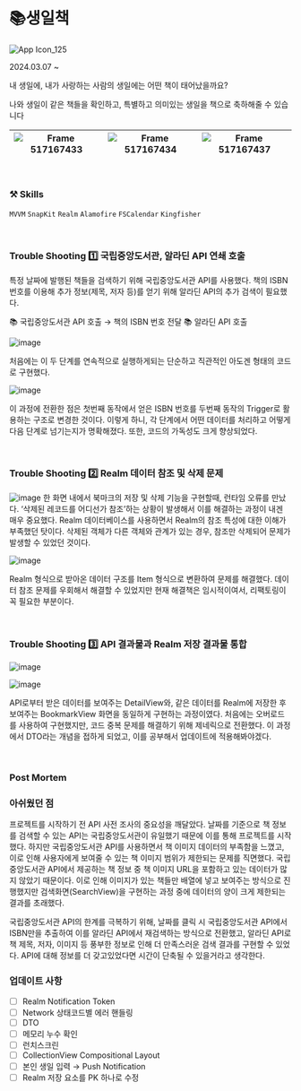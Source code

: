 # 📚생일책

![App Icon_125](https://github.com/jieun0330/BirthdayBook/assets/42729069/af8ce70f-008c-4c14-8c13-442353237895)

2024.03.07 ~

내 생일에, 내가 사랑하는 사람의 생일에는 어떤 책이 태어났을까요?

나와 생일이 같은 책들을 확인하고, 특별하고 의미있는 생일을 책으로 축하해줄 수 있습니다

|![Frame 517167433](https://github.com/jieun0330/BirthdayBook/assets/42729069/f1aa4c40-57d9-404e-94e1-90496e3e8b0a)|![Frame 517167434](https://github.com/jieun0330/BirthdayBook/assets/42729069/de7db9b7-dd95-4334-bf4a-86e53624e171)|![Frame 517167437](https://github.com/jieun0330/BirthdayBook/assets/42729069/863875f1-2efe-4e0a-b8b6-a5fd29d420b5)
|---|---|---|

<br/>


### ⚒️ Skills

`MVVM` `SnapKit` `Realm` `Alamofire` `FSCalendar` `Kingfisher`

<br/>

### Trouble Shooting 1️⃣ 국립중앙도서관, 알라딘 API 연쇄 호출

특정 날짜에 발행된 책들을 검색하기 위해 국립중앙도서관 API를 사용했다. 책의 ISBN 번호를 이용해 추가 정보(제목, 저자 등)를 얻기 위해 알라딘 API의 추가 검색이 필요했다.

<aside>
📚 국립중앙도서관 API 호출 → 책의 ISBN 번호 전달 📚 알라딘 API 호출
</aside>

![image](https://github.com/jieun0330/BirthdayBook/assets/42729069/088ccce8-ffa6-484d-a533-e2989e1b5580)

처음에는 이 두 단계를 연속적으로 실행하게되는 단순하고 직관적인 아도겐 형태의 코드로 구현했다.

![image](https://github.com/jieun0330/BirthdayBook/assets/42729069/40f6100f-2582-4df0-abcd-832d15384f16)

이 과정에 전환한 점은 첫번째 동작에서 얻은 ISBN 번호를 두번째 동작의 Trigger로 활용하는 구조로 변경한 것이다. 이렇게 하니, 각 단계에서 어떤 데이터를 처리하고 어떻게 다음 단계로 넘기는지가 명확해졌다. 또한, 코드의 가독성도 크게 향상되었다.

<br/>

### Trouble Shooting 2️⃣ Realm 데이터 참조 및 삭제 문제

![image](https://github.com/jieun0330/BirthdayBook/assets/42729069/45c6af34-9032-4be2-9193-a8d8e1f5b662)
한 화면 내에서 북마크의 저장 및 삭제 기능을 구현할때, 런타임 오류를 만났다. ‘삭제된 레코드를 어디선가 참조’하는 상황이 발생해서 이를 해결하는 과정이 내겐 매우 중요했다. Realm 데이터베이스를 사용하면서 Realm의 참조 특성에 대한 이해가 부족했던 탓이다. 삭제된 객체가 다른 객체와 관계가 있는 경우, 참조만 삭제되어 문제가 발생할 수 있었던 것이다.

![image](https://github.com/jieun0330/BirthdayBook/assets/42729069/3431a4b3-c0e2-457d-b6fe-41d60166cb66)

Realm 형식으로 받아온 데이터 구조를 Item 형식으로 변환하여 문제를 해결했다. 데이터 참조 문제를 우회해서 해결할 수 있었지만 현재 해결책은 임시적이여서, 리팩토링이 꼭 필요한 부분이다.

<br/>

### Trouble Shooting 3️⃣ API 결과물과 Realm 저장 결과물 통합

![image](https://github.com/jieun0330/BirthdayBook/assets/42729069/295f961e-a2f4-4d85-b2e7-f16d661eb7dc)

![image](https://github.com/jieun0330/BirthdayBook/assets/42729069/c4c24b4a-272c-4358-8bc5-529a0bec32d3)

API로부터 받은 데이터를 보여주는 DetailView와, 같은 데이터를 Realm에 저장한 후 보여주는 BookmarkView 화면을 동일하게 구현하는 과정이였다. 처음에는 오버로드를 사용하여 구현했지만, 코드 중복 문제를 해결하기 위해 제네릭으로 전환했다. 이 과정에서 DTO라는 개념을 접하게 되었고, 이를 공부해서 업데이트에 적용해봐야겠다.

<br/>

### Post Mortem

### 아쉬웠던 점

프로젝트를 시작하기 전 API 사전 조사의 중요성을 깨달았다. 날짜를 기준으로 책 정보를 검색할 수 있는 API는 국립중앙도서관이 유일했기 때문에 이를 통해 프로젝트를 시작했다. 하지만 국립중앙도서관 API를 사용하면서 책 이미지 데이터의 부족함을 느꼈고, 이로 인해 사용자에게 보여줄 수 있는 책 이미지 범위가 제한되는 문제를 직면했다. 국립중앙도서관 API에서 제공하는 책 정보 중 책 이미지 URL을 포함하고 있는 데이터가 많지 않았기 때문이다. 이로 인해 이미지가 있는 책들만 배열에 넣고 보여주는 방식으로 진행했지만 검색화면(SearchView)을 구현하는 과정 중에 데이터의 양이 크게 제한되는 결과를 초래했다.

국립중앙도서관 API의 한계를 극복하기 위해, 날짜를 클릭 시 국립중앙도서관 API에서 ISBN만을 추출하여 이를 알라딘 API에서 재검색하는 방식으로 전환했고, 알라딘 API로 책 제목, 저자, 이미지 등 풍부한 정보로 인해 더 만족스러운 검색 결과를 구현할 수 있었다. API에 대해 정보를 더 갖고있었다면 시간이 단축될 수 있을거라고 생각한다.

### 업데이트 사항

- [ ]  Realm Notification Token
- [ ]  Network 상태코드별 에러 핸들링
- [ ]  DTO
- [ ]  메모리 누수 확인
- [ ]  런치스크린
- [ ]  CollectionView Compositional Layout
- [ ]  본인 생일 입력 → Push Notification
- [ ]  Realm 저장 요소를 PK 하나로 수정
